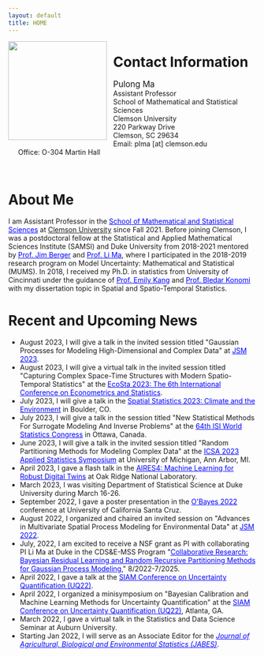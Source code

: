 ```yaml
---
layout: default
title: HOME
---
```



<img align="left" style="width: 200px; padding-right: 10px;" src="./bio-photo.jpg">  


Contact Information
====== 
<p style="text-align: left; padding-left: 20px;" >
<span style="font-size:larger;">Pulong Ma</span> <br/>
Assistant Professor <br/>
School of Mathematical and Statistical Sciences  <br/>
Clemson University <br/>
220 Parkway Drive <br/>
Clemson, SC 29634 <br/>
Email: plma [at] clemson.edu <br/>
Office: O-304 Martin Hall <br/>
</p>
<br clear="left"/>



About Me
======
<p style="text-align: justify; line-height: 1.2em;"> 
 
I am Assistant Professor in the <a href="https://www.clemson.edu/science/departments/math-stat/index.html" target="blank" style="color:blue;">School of Mathematical and Statistical Sciences</a> at <a href="https://www.clemson.edu" target="blank" syle="color:blue;">Clemson University</a> since Fall 2021. Before joining Clemson, I was a postdoctoral fellow at the Statistical and Applied Mathematical Sciences Institute (SAMSI) and Duke University from 2018-2021 mentored by <a href="http://www2.stat.duke.edu/~berger/" target="blank" style="color:blue;">Prof. Jim Berger</a> and <a href="http://www2.stat.duke.edu/~lm186/index.html" target="blank" style="color:blue;">Prof. Li Ma</a>, where I participated in the 2018-2019 research program on Model Uncertainty: Mathematical and Statistical (MUMS).  In 2018, I received my Ph.D. in statistics from University of Cincinnati under the guidance of <a href="https://emilystat.wixsite.com/gdads/" target="blank" style="color:blue;">Prof. Emily Kang</a> and <a href="https://scholar.google.com/citations?user=lqnGbNkAAAAJ&hl=en" target="blank" style="color:blue;">Prof. Bledar Konomi</a> with my dissertation topic in Spatial and Spatio-Temporal Statistics. 
</p>



Recent and Upcoming News 
======

<p align="left" style="text-align: justify; line-height: .2em;">
 
<ul>
 
 <li> August 2023, I will give a talk in the invited session titled "Gaussian Processes for Modeling High-Dimensional and Complex Data" at <a href="https://ww2.amstat.org/meetings/jsm/2023/program.cfm" target="blank" style="color:blue;">JSM 2023</a>.
 </li>
 
 <li> August 2023, I will give a virtual talk in the invited session titled "Capturing Complex Space-Time Structures with Modern Spatio-Temporal Statistics" at the <a href="http://www.cmstatistics.org/EcoSta2023/organized.php" target="blank" style="color:blue;">EcoSta 2023: The 6th International Conference on Econometrics and Statistics</a>.
 </li> 
 
 <li> July 2023, I will give a talk in the <a href="https://www.elsevier.com/events/conferences/spatial-statistics" target="blank" style="color:blue;">Spatial Statistics 2023: Climate and the Environment</a> in Boulder, CO.
</li>
  
 <li> July 2023, I will give a talk in the session titled "New Statistical Methods For Surrogate Modeling And Inverse Problems" at the <a href="https://www.isi2023.org/conferences/ottawa-2023/" target="blank" style="color:blue;">64th ISI World Statistics Congress</a> in Ottawa, Canada.
 </li> 
 
 <li> June 2023, I will give a talk in the invited session titled "Random Partitioning Methods for Modeling Complex Data" at the  <a href="https://symposium2023.icsa.org" target="blank" style="color:blue;">ICSA 2023 Applied Statistics Symposium</a> at University of Michigan, Ann Arbor, MI. 
 </li>
 
 <li> April 2023, I gave a flash talk in the <a href="https://aires.ornl.gov" target="black" style="color:blue;">AIRES4: Machine Learning for Robust Digital Twins</a> at Oak Ridge National Laboratory. 
 </li>
 
 <li> March 2023, I was visiting Department of Statistical Science at Duke University during March 16-26. 
 </li> 
 
 <li> September 2022, I gave a poster presentation in the <a href="https://obayes.soe.ucsc.edu/index.html" target="blank" style="color:blue;">O'Bayes 2022</a> conference at University of California Santa Cruz.
 </li>
 
 <li> August 2022, I organized and chaired an invited session on "Advances in Multivariate Spatial Process Modeling for Environmental Data" at <a href="https://ww2.amstat.org/meetings/jsm/2022/index.cfm" target="blank" style="color:blue;">JSM 2022</a>.
 </li>
 
 <li> July, 2022, I am excited to receive a NSF grant as PI with collaborating PI Li Ma at Duke in the CDS&E-MSS Program "<a href="https://www.nsf.gov/awardsearch/showAward?AWD_ID=2152998&HistoricalAwards=false" target="blank" style="color:blue;">Collaborative Research: Bayesian Residual Learning and Random Recursive Partitioning Methods for Gaussian Process Modeling</a>," 8/2022-7/2025.
 </li>
 
 <li> April 2022, I gave a talk at the <a href="https://www.siam.org/conferences/cm/conference/uq22" target="blank" style="color:blue;" >SIAM Conference on Uncertainty Quantification (UQ22)</a>.
 </li>
 
 <li> April 2022, I organized a minisymposium on "Bayesian Calibration and Machine Learning Methods for Uncertainty Quantification" at the <a href="https://www.siam.org/conferences/cm/conference/uq22" target="blank" style="color:blue;" >SIAM Conference on Uncertainty Quantification (UQ22)</a>, Atlanta, GA. 
 </li>
 
 <li> March 2022, I gave a virtual talk in the Statistics and Data Science Seminar at Auburn University. </li>
 
 <li> Starting Jan 2022, I will serve as an Associate Editor for the <em><a href="https://www.springer.com/journal/13253" target="blank" style="color:blue;">Journal of Agricultural, Biological and Environmental Statistics (JABES)</a></em>. </li>

</ul>

</p>













